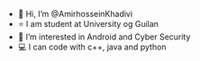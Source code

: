 - 👋 Hi, I’m @AmirhosseinKhadivi
- ⭐ I am student at University og Guilan
- 👀 I’m interested in Android and Cyber Security
- 💻 I can code with c++, java and python


<!---
AmirhosseinKhadivi/AmirhosseinKhadivi is a ✨ special ✨ repository because its `README.md` (this file) appears on your GitHub profile.
You can click the Preview link to take a look at your changes.
--->
